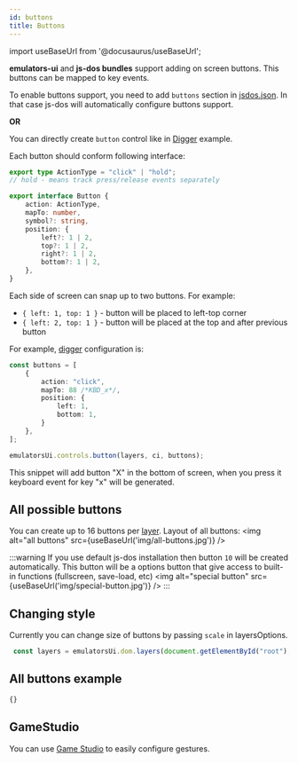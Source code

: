 ```yaml
---
id: buttons
title: Buttons
---
```

import useBaseUrl from '@docusaurus/useBaseUrl';

**emulators-ui** and **js-dos bundles** support adding on screen buttons. 
This buttons can be mapped to key events.

To enable buttons support, you need to add `buttons` section in [jsdos.json](configuration#jsdosjsdosjson).
In that case js-dos will automatically configure buttons support.

**OR**

You can directly create `button` control like in [Digger](ui-digger) example.

Each button should conform following interface:

```typescript
export type ActionType = "click" | "hold";
// hold - means track press/release events separately

export interface Button {
    action: ActionType,
    mapTo: number,
    symbol?: string,
    position: {
        left?: 1 | 2,
        top?: 1 | 2,
        right?: 1 | 2,
        bottom?: 1 | 2,
    },
}
```

Each side of screen can snap up to two buttons. For example:
* `{ left: 1, top: 1 }` - button will be placed to left-top corner
* `{ left: 2, top: 1 }` - button will be placed at the top and after previous button

For example, [digger](ui-digger.md) configuration is:
```typescript
const buttons = [
    {
        action: "click",
        mapTo: 88 /*KBD_x*/,
        position: {
            left: 1,
            bottom: 1,
        }
    },
];

emulatorsUi.controls.button(layers, ci, buttons);
```

This snippet will add button "X" in the bottom of screen, when you press it keyboard event for
key "x" will be generated.

## All possible buttons

You can create up to 16 buttons per [layer](multiple-layers.md). Layout of all buttons:
<img alt="all buttons" src={useBaseUrl('img/all-buttons.jpg')} />

:::warning
If you use default js-dos installation then button `10` will be created automatically.
This button will be a options button that give access to built-in functions (fullscreen, save-load, etc)
<img alt="special button" src={useBaseUrl('img/special-button.jpg')} />
:::

## Changing style

Currently you can change size of buttons by passing `scale` in layersOptions.
```js
 const layers = emulatorsUi.dom.layers(document.getElementById("root"), { scale: 0.7 });
```

## All buttons example

```html title="examples/all-buttons.html"
{}
```

## GameStudio

You can use [Game Studio](game-studio) to easily configure gestures.
